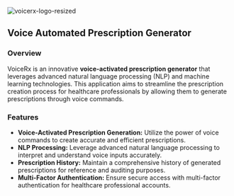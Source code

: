 ![voicerx-logo-resized](https://github.com/saumyasarkar11/voicerx/assets/76894046/13c48934-a1e0-471e-b761-351e1813244d)
## Voice Automated Prescription Generator

### Overview

VoiceRx is an innovative **voice-activated prescription generator** that leverages advanced natural language processing (NLP) and machine learning technologies. This application aims to streamline the prescription creation process for healthcare professionals by allowing them to generate prescriptions through voice commands.

### Features

- **Voice-Activated Prescription Generation:** Utilize the power of voice commands to create accurate and efficient prescriptions.
- **NLP Processing:** Leverage advanced natural language processing to interpret and understand voice inputs accurately.
- **Prescription History:** Maintain a comprehensive history of generated prescriptions for reference and auditing purposes.
- **Multi-Factor Authentication:** Ensure secure access with multi-factor authentication for healthcare professional accounts.
